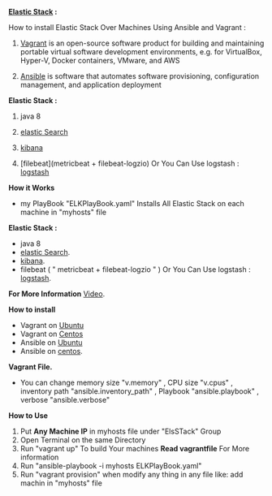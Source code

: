 **[Elastic Stack](https://www.elastic.co/products) :** 

How to install Elastic Stack Over Machines Using Ansible and Vagrant : 

1. [Vagrant](https://www.vagrantup.com/intro/index.html) is an open-source software product for building and maintaining portable virtual software development environments, e.g. for 
VirtualBox, Hyper-V, Docker containers, VMware, and AWS

2. [Ansible](http://docs.ansible.com/) is software that automates software provisioning, configuration management, and application deployment  

**Elastic Stack :** 

1. java 8 

2. [elastic Search](https://www.elastic.co/webinars/getting-started-elasticsearch?baymax=rtp&elektra=docs&storm=top-video&iesrc=ctr)

3. [kibana](https://www.elastic.co/guide/en/kibana/current/introduction.html)

4. [filebeat](metricbeat + filebeat-logzio) Or You Can Use logstash : [logstash](https://www.elastic.co/webinars/getting-started-logstash?baymax=rtp&elektra=docs&storm=top-video)

**How it Works**
- my PlayBook "ELKPlayBook.yaml" Installs All Elastic Stack on each machine in "myhosts" file

**Elastic Stack :** 
- java 8 
- [elastic Search](https://www.elastic.co/webinars/getting-started-elasticsearch?baymax=rtp&elektra=docs&storm=top-video&iesrc=ctr).
- [kibana](https://www.elastic.co/guide/en/kibana/current/introduction.html).
- filebeat ( " metricbeat + filebeat-logzio " ) Or You Can Use logstash :
[logstash](https://www.elastic.co/webinars/getting-started-logstash?baymax=rtp&elektra=docs&storm=top-video). 

**For More Information**
[Video](https://www.youtube.com/watch?v=69OoC7haeeA&list=PLVNY1HnUlO25m5tT06HaiHPs2nV3cLhUD).

**How to install**
- Vagrant on [Ubuntu](https://www.godaddy.com/garage/install-vagrant-ubuntu-14-04/)
- Vagrant on [Centos](https://www.tecmint.com/how-to-install-vagrant-on-centos-7/)
- Ansible on [Ubuntu](https://www.digitalocean.com/community/tutorials/how-to-install-and-configure-ansible-on-ubuntu-14-04)
- Ansible on [centos](https://www.digitalocean.com/community/tutorials/how-to-install-and-configure-ansible-on-centos-7).

**Vagrant File.**
- You can change memory size "v.memory" , CPU size "v.cpus" , inventory path "ansible.inventory_path" , Playbook "ansible.playbook" , verbose "ansible.verbose"

**How to Use**
1. Put **Any Machine IP** in myhosts file under "ElsSTack" Group 
2. Open Terminal on the same Directory
3. Run "vagrant up" To build Your machines **Read vagrantfile** For More information 
4. Run "ansible-playbook -i myhosts ELKPlayBook.yaml"
5. Run "vagrant provision" when modify any thing in any file like: add machin in "myhosts" file

